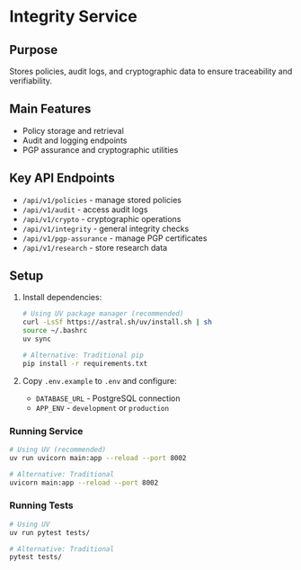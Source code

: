 # Integrity Service

## Purpose

Stores policies, audit logs, and cryptographic data to ensure traceability and verifiability.

## Main Features

- Policy storage and retrieval
- Audit and logging endpoints
- PGP assurance and cryptographic utilities

## Key API Endpoints

- `/api/v1/policies` - manage stored policies
- `/api/v1/audit` - access audit logs
- `/api/v1/crypto` - cryptographic operations
- `/api/v1/integrity` - general integrity checks
- `/api/v1/pgp-assurance` - manage PGP certificates
- `/api/v1/research` - store research data

## Setup

1. Install dependencies:

   ```bash
   # Using UV package manager (recommended)
   curl -LsSf https://astral.sh/uv/install.sh | sh
   source ~/.bashrc
   uv sync

   # Alternative: Traditional pip
   pip install -r requirements.txt
   ```

2. Copy `.env.example` to `.env` and configure:
   - `DATABASE_URL` - PostgreSQL connection
   - `APP_ENV` - `development` or `production`

### Running Service

```bash
# Using UV (recommended)
uv run uvicorn main:app --reload --port 8002

# Alternative: Traditional
uvicorn main:app --reload --port 8002
```

### Running Tests

```bash
# Using UV
uv run pytest tests/

# Alternative: Traditional
pytest tests/
```
